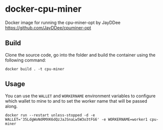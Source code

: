 # docker-cpu-miner

Docker image for running the cpu-miner-opt by JayDDee
https://github.com/JayDDee/cpuminer-opt

## Build

Clone the source code, go into the folder and build the container using the following command:

`docker build . -t cpu-miner`

## Usage

You can use the `WALLET` and `WORKERNAME` environment variables to configure which wallet to mine to and to set the worker name that will be passed along.

`docker run --restart unless-stopped -d -e WALLET='35LdgWoNdRMXK6dQzJaJSnaLw5W3o3tFG6' -e WORKERNAME=worker1 cpu-miner`

